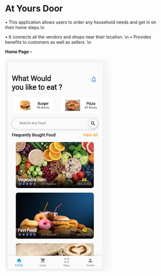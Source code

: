 # At Yours Door

• This application allows users to order any household needs and get in on their home steps.\n

• It connects all the vendors and shops near their location. \n
• Provides benefits to customers as well as sellers. \n




**Home Page -**


![](assets/images/app.jpg)

